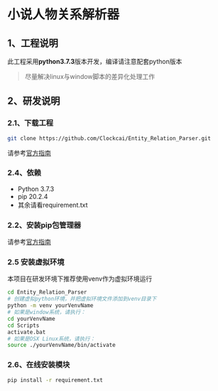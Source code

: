 # 小说人物关系解析器

## 1、工程说明

此工程采用**python3.7.3**版本开发，编译请注意配套python版本

> 尽量解决linux与window脚本的差异化处理工作

## 2、研发说明

### 2.1、下载工程

```bash
git clone https://github.com/Clockcai/Entity_Relation_Parser.git
```

请参考[官方指南](https://pip.pypa.io/en/stable/installing/)

### 2.4、依赖

- Python 3.7.3
- pip 20.2.4
- 其余请看requirement.txt

### 2.2、安装pip包管理器

请参考[官方指南](https://pip.pypa.io/en/stable/installing/ "缺失pip则如此安装")

### 2.5 安装虚拟环境

本项目在研发环境下推荐使用venv作为虚拟环境运行

```bash
cd Entity_Relation_Parser
# 创建虚拟python环境，并把虚拟环境文件添加到venv目录下
python -m venv yourVenvName
# 如果是window系统，请执行：
cd yourVenvName
cd Scripts
activate.bat
# 如果是OSX Linux系统，请执行：
source ./yourVenvName/bin/activate
```

### 2.6、在线安装模块

```bash
pip install -r requirement.txt
```

### 